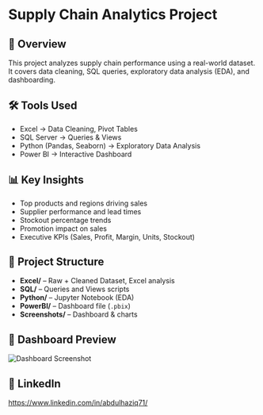 # Supply Chain Analytics Project

## 📌 Overview
This project analyzes supply chain performance using a real-world dataset.  
It covers data cleaning, SQL queries, exploratory data analysis (EDA), and dashboarding.  

## 🛠️ Tools Used
- Excel → Data Cleaning, Pivot Tables  
- SQL Server → Queries & Views  
- Python (Pandas, Seaborn) → Exploratory Data Analysis  
- Power BI → Interactive Dashboard  

## 📊 Key Insights
- Top products and regions driving sales  
- Supplier performance and lead times  
- Stockout percentage trends  
- Promotion impact on sales  
- Executive KPIs (Sales, Profit, Margin, Units, Stockout)  

## 📂 Project Structure
- **Excel/** – Raw + Cleaned Dataset, Excel analysis  
- **SQL/** – Queries and Views scripts  
- **Python/** – Jupyter Notebook (EDA)  
- **PowerBI/** – Dashboard file (`.pbix`)  
- **Screenshots/** – Dashboard & charts  

## 📸 Dashboard Preview
![Dashboard Screenshot](Screenshots/dashboard.png)

## 🔗 LinkedIn
https://www.linkedin.com/in/abdulhaziq71/
